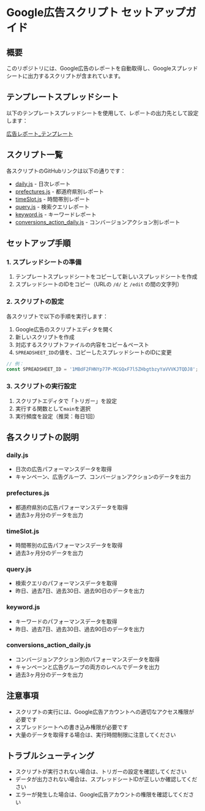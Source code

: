 # Google広告スクリプト セットアップガイド

## 概要
このリポジトリには、Google広告のレポートを自動取得し、Googleスプレッドシートに出力するスクリプトが含まれています。

## テンプレートスプレッドシート
以下のテンプレートスプレッドシートを使用して、レポートの出力先として設定します：

[広告レポート_テンプレート](https://docs.google.com/spreadsheets/d/1MBdF2FHNYp77P-MCGQxF7l5ZHbgtbzyYaVVVKJTQDJ8/edit?usp=sharing)

## スクリプト一覧
各スクリプトのGitHubリンクは以下の通りです：

- [daily.js](https://github.com/ShogoKumazaki/Ads_script/blob/main/daily.js) - 日次レポート
- [prefectures.js](https://github.com/ShogoKumazaki/Ads_script/blob/main/prefectures.js) - 都道府県別レポート
- [timeSlot.js](https://github.com/ShogoKumazaki/Ads_script/blob/main/timeSlot.js) - 時間帯別レポート
- [query.js](https://github.com/ShogoKumazaki/Ads_script/blob/main/query.js) - 検索クエリレポート
- [keyword.js](https://github.com/ShogoKumazaki/Ads_script/blob/main/keyword.js) - キーワードレポート
- [conversions_action_daily.js](https://github.com/ShogoKumazaki/Ads_script/blob/main/conversions_action_daily.js) - コンバージョンアクション別レポート

## セットアップ手順

### 1. スプレッドシートの準備
1. テンプレートスプレッドシートをコピーして新しいスプレッドシートを作成
2. スプレッドシートのIDをコピー（URLの `/d/` と `/edit` の間の文字列）

### 2. スクリプトの設定
各スクリプトで以下の手順を実行します：

1. Google広告のスクリプトエディタを開く
2. 新しいスクリプトを作成
3. 対応するスクリプトファイルの内容をコピー＆ペースト
4. `SPREADSHEET_ID`の値を、コピーしたスプレッドシートのIDに変更

```javascript
// 例：
const SPREADSHEET_ID = '1MBdF2FHNYp77P-MCGQxF7l5ZHbgtbzyYaVVVKJTQDJ8';
```

### 3. スクリプトの実行設定
1. スクリプトエディタで「トリガー」を設定
2. 実行する関数として`main`を選択
3. 実行頻度を設定（推奨：毎日1回）

## 各スクリプトの説明

### daily.js
- 日次の広告パフォーマンスデータを取得
- キャンペーン、広告グループ、コンバージョンアクションのデータを出力

### prefectures.js
- 都道府県別の広告パフォーマンスデータを取得
- 過去3ヶ月分のデータを出力

### timeSlot.js
- 時間帯別の広告パフォーマンスデータを取得
- 過去3ヶ月分のデータを出力

### query.js
- 検索クエリのパフォーマンスデータを取得
- 昨日、過去7日、過去30日、過去90日のデータを出力

### keyword.js
- キーワードのパフォーマンスデータを取得
- 昨日、過去7日、過去30日、過去90日のデータを出力

### conversions_action_daily.js
- コンバージョンアクション別のパフォーマンスデータを取得
- キャンペーンと広告グループの両方のレベルでデータを出力
- 過去3ヶ月分のデータを出力

## 注意事項
- スクリプトの実行には、Google広告アカウントへの適切なアクセス権限が必要です
- スプレッドシートへの書き込み権限が必要です
- 大量のデータを取得する場合は、実行時間制限に注意してください

## トラブルシューティング
- スクリプトが実行されない場合は、トリガーの設定を確認してください
- データが出力されない場合は、スプレッドシートIDが正しいか確認してください
- エラーが発生した場合は、Google広告アカウントの権限を確認してください
